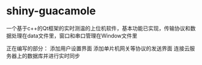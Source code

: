 # shiny-guacamole

一个基于c++的Qt框架的实时测温的上位机软件，基本功能已实现，传输协议和数据处理在data文件里，窗口和串口管理在Window文件里

正在编写的部分：
	添加用户设置界面
	添加单片机网关等协议的发送界面
	连接云服务器上的数据库并进行实时同步
